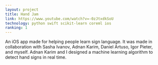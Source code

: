 ```yaml
---
layout: project
title: Hand Jam
link: https://www.youtube.com/watch?v=-0zJtxdkSoU
technology: python swift scikit-learn coreml ios
ranking: 1
---
```


An iOS app made for helping people learn sign language. It was made in collaboration with Sasha Ivanov, Adnan Karim, Daniel Artuso, Igor Pieter, and myself. Adnan Karim and I designed a machine learning algorithm to detect hand signs in real time.
